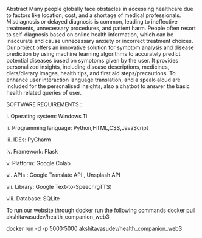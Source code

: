 Abstract
Many people globally face obstacles in accessing healthcare due to factors like location, cost, and a shortage of medical professionals. Misdiagnosis or delayed diagnosis is common, leading to ineffective treatments, unnecessary procedures, and patient harm. People often resort to self-diagnosis based on online health information, which can be inaccurate and cause unnecessary anxiety or incorrect treatment choices. Our project offers an innovative solution for symptom analysis and disease prediction by using machine learning algorithms to accurately predict potential diseases based on symptoms given by the user. It provides personalized insights, including disease descriptions, medicines, diets/dietary images, health tips, and first aid steps/precautions. To enhance user interaction language translation, and a speak-aloud are included for the personalised insights, also a chatbot to answer the basic health related queries of user. 

 SOFTWARE REQUIREMENTS :

i. Operating system: Windows 11

ii. Programming language: Python,HTML,CSS,JavaScript

iii. IDEs: PyCharm

iv. Framework: Flask

v. Platform: Google Colab

vi. APIs : Google Translate API , Unsplash API 

vii. Library: Google Text-to-Speech(gTTS) 

viii. Database: SQLite

To run our website through docker run the following commands 
docker pull akshitavasudev/health_companion_web3


docker run -d -p 5000:5000 akshitavasudev/health_companion_web3
